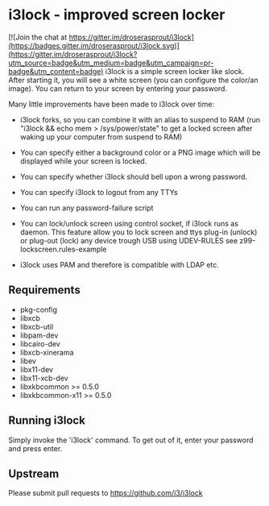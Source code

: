 i3lock - improved screen locker
===============================

[![Join the chat at https://gitter.im/droserasprout/i3lock](https://badges.gitter.im/droserasprout/i3lock.svg)](https://gitter.im/droserasprout/i3lock?utm_source=badge&utm_medium=badge&utm_campaign=pr-badge&utm_content=badge)
i3lock is a simple screen locker like slock. After starting it, you will
see a white screen (you can configure the color/an image). You can return
to your screen by entering your password.

Many little improvements have been made to i3lock over time:

- i3lock forks, so you can combine it with an alias to suspend to RAM
  (run "i3lock && echo mem > /sys/power/state" to get a locked screen
   after waking up your computer from suspend to RAM)

- You can specify either a background color or a PNG image which will be
  displayed while your screen is locked.

- You can specify whether i3lock should bell upon a wrong password.

- You can specify i3lock to logout from any TTYs

- You can run any password-failure script

- You can lock/unlock screen using control socket, if i3lock runs as daemon.
  This feature allow you to lock screen and ttys plug-in (unlock) or plug-out (lock) any device trough USB using UDEV-RULES see z99-lockscreen.rules-example

- i3lock uses PAM and therefore is compatible with LDAP etc.

Requirements
------------
- pkg-config
- libxcb
- libxcb-util
- libpam-dev
- libcairo-dev
- libxcb-xinerama
- libev
- libx11-dev
- libx11-xcb-dev
- libxkbcommon >= 0.5.0
- libxkbcommon-x11 >= 0.5.0

Running i3lock
-------------
Simply invoke the 'i3lock' command. To get out of it, enter your password and
press enter.

Upstream
--------
Please submit pull requests to https://github.com/i3/i3lock
